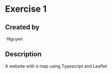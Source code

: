 # Exercise 1

## Created by

-Nguyen

## Description

A website with a map using Typescript and Leaflet
